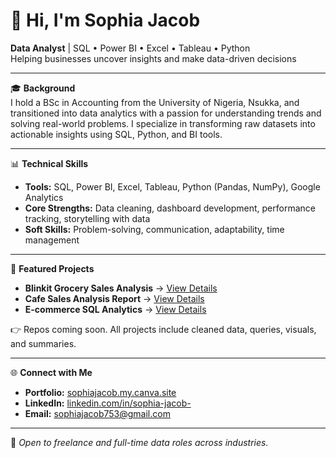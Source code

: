# 👋 Hi, I'm Sophia Jacob

**Data Analyst** | SQL • Power BI • Excel • Tableau • Python  
Helping businesses uncover insights and make data-driven decisions

---

🎓 **Background**  
I hold a BSc in Accounting from the University of Nigeria, Nsukka, and transitioned into data analytics with a passion for understanding trends and solving real-world problems. I specialize in transforming raw datasets into actionable insights using SQL, Python, and BI tools.

---

📊 **Technical Skills**  
- **Tools:** SQL, Power BI, Excel, Tableau, Python (Pandas, NumPy), Google Analytics  
- **Core Strengths:** Data cleaning, dashboard development, performance tracking, storytelling with data  
- **Soft Skills:** Problem-solving, communication, adaptability, time management

---

📁 **Featured Projects**
- **Blinkit Grocery Sales Analysis** → [View Details](#)  
- **Cafe Sales Analysis Report** → [View Details](#)  
- **E-commerce SQL Analytics** → [View Details](#)

👉 Repos coming soon. All projects include cleaned data, queries, visuals, and summaries.

---

🌐 **Connect with Me**
- **Portfolio:** [sophiajacob.my.canva.site](https://sophiajacob.my.canva.site)  
- **LinkedIn:** [linkedin.com/in/sophia-jacob-](https://linkedin.com/in/sophia-jacob-)  
- **Email:** sophiajacob753@gmail.com

---

📌 *Open to freelance and full-time data roles across industries.*  
